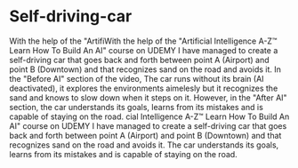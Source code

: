 # Self-driving-car
With the help of the "ArtifiWith the help of the "Artificial Intelligence A-Z™ Learn How To Build An AI" course on UDEMY I have managed to create a self-driving car that goes back and forth between point A (Airport) and point B (Downtown) and that recognizes sand on the road and avoids it.
In the "Before AI" section of the video, The car runs without its brain (AI deactivated), it explores the environments aimelesly but it recognizes the sand and knows to slow down when it steps on it.
However, in the "After AI" section, the car understands its goals, learns from its mistakes and is capable of staying on the road.
cial Intelligence A-Z™ Learn How To Build An AI" course on UDEMY I have managed to create a self-driving car that goes back and forth between point A (Airport) and point B (Downtown) and that recognizes sand on the road and avoids it. The car understands its goals, learns from its mistakes and is capable of staying on the road.
